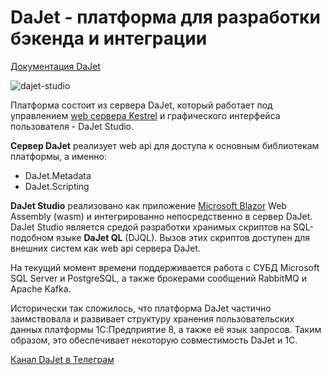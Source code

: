 # DaJet - платформа для разработки бэкенда и интеграции

[Документация DaJet](https://zhichkin.github.io/)

![dajet-studio](https://github.com/zhichkin/dajet/blob/main/doc/dajet-studio/dajet-architecture.png)

Платформа состоит из сервера DaJet, который работает под управлением
[web сервера Kestrel](https://learn.microsoft.com/en-us/aspnet/core/fundamentals/servers/kestrel?view=aspnetcore-7.0)
и графического интерфейса пользователя - DaJet Studio.

**Сервер DaJet** реализует web api для доступа к основным библиотекам платформы, а именно:
- DaJet.Metadata
- DaJet.Scripting

**DaJet Studio** реализовано как приложение
[Microsoft Blazor](https://learn.microsoft.com/en-us/ASPNET/core/blazor/?view=aspnetcore-7.0)
Web Assembly (wasm) и интегрированно непосредственно в сервер DaJet.
DaJet Studio является средой разработки хранимых скриптов на SQL-подобном языке **DaJet QL** (DJQL).
Вызов этих скриптов доступен для внешних систем как web api сервера DaJet.

На текущий момент времени поддерживается работа с СУБД Microsoft SQL Server и PostgreSQL,
а также брокерами сообщений RabbitMQ и Apache Kafka.

Исторически так сложилось, что платформа DaJet частично заимствовала и развивает структуру хранения
пользовательских данных платформы 1С:Предприятие 8, а также её язык запросов. Таким образом,
это обеспечивает некоторую совместимость DaJet и 1С.

[Канал DaJet в Телеграм](https://t.me/dajet_studio)